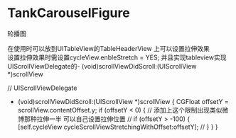 # TankCarouselFigure
轮播图


在使用时可以放到UITableView的TableHeaderView 上可以设置拉伸效果   
设置拉伸效果时需设置cycleView.enbleStretch = YES;
并且实现tableview实现UIScrollViewDelegate的- (void)scrollViewDidScroll:(UIScrollView *)scrollView

// UIScrollViewDelegate
- (void)scrollViewDidScroll:(UIScrollView *)scrollView
{
    CGFloat offsetY = scrollView.contentOffset.y;
    if (offsetY < 0) {
        // 添加上这个限制出现类似微博那种拉伸一半 可以自己设置拉伸位置
//        if (offsetY > -100) {
            [self.cycleView cycleScrollViewStretchingWithOffset:offsetY];
//        }
    }
}
